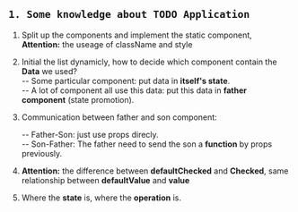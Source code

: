 ## `1. Some knowledge about TODO Application`
1. Split up the components and implement the static component, **Attention:** the useage of className and style
2. Initial the list dynamicly, how to decide which component contain the **Data** we used? <br>
   -- Some particular component: put data in **itself's state**. <br>
   -- A lot of component all use this data: put this data in **father component** (state promotion).<br>

3. Communication between father and son component:<br>

   -- Father-Son: just use props direcly. <br>
   -- Son-Father: The father need to send the son a **function** by props previously.<br>

4. **Attention:** the difference between **defaultChecked** and **Checked**, same relationship between **defaultValue** and **value**
5. Where the **state** is, where the **operation** is.

